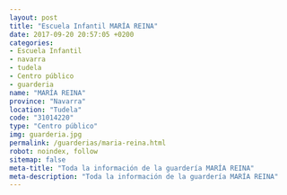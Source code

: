 ```yaml
---
layout: post
title: "Escuela Infantil MARÍA REINA"
date: 2017-09-20 20:57:05 +0200
categories:
- Escuela Infantil
- navarra
- tudela
- Centro público
- guarderia
name: "MARÍA REINA"
province: "Navarra"
location: "Tudela"
code: "31014220"
type: "Centro público"
img: guarderia.jpg
permalink: /guarderias/maria-reina.html
robot: noindex, follow
sitemap: false
meta-title: "Toda la información de la guardería MARÍA REINA"
meta-description: "Toda la información de la guardería MARÍA REINA"
---
```

